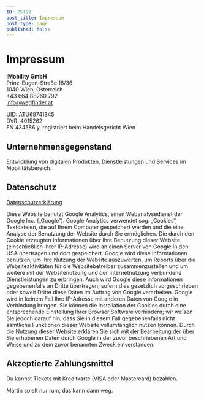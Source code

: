 ```yaml
---
ID: 25192
post_title: Impressum
post_type: page
published: false
---
```

<h1>Impressum</h1>

<strong>iMobility GmbH</strong><br>
Prinz-Eugen-Straße 18/36<br>
1040 Wien, Österreich<br>
+43 664 88260 792<br>
info@wegfinder.at

UID: ATU69741345<br>
DVR: 4015262<br>
FN 434586 y, registriert beim Handelsgericht Wien


<h2>Unternehmensgegenstand</h2>

Entwicklung von digitalen Produkten, Dienstleistungen und Services im Mobilitätsbereich.


<h2>Datenschutz</h2>

<a href="https://wegfinder.at/datenschutz">Datenschutzerklärung</a>

Diese Website benutzt Google Analytics, einen Webanalysedienst der Google Inc. („Google“). Google Analytics verwendet sog. „Cookies“, Textdateien, die auf Ihrem Computer gespeichert werden und die eine Analyse der Benutzung der Website durch Sie ermöglichen. Die durch den Cookie erzeugten Informationen über Ihre Benutzung dieser Website (einschließlich Ihrer IP-Adresse) wird an einen Server von Google in den USA übertragen und dort gespeichert. Google wird diese Informationen benutzen, um Ihre Nutzung der Website auszuwerten, um Reports über die Websiteaktivitäten für die Websitebetreiber zusammenzustellen und um weitere mit der Websitenutzung und der Internetnutzung verbundene Dienstleistungen zu erbringen. Auch wird Google diese Informationen gegebenenfalls an Dritte übertragen, sofern dies gesetzlich vorgeschrieben oder soweit Dritte diese Daten im Auftrag von Google verarbeiten. Google wird in keinem Fall Ihre IP-Adresse mit anderen Daten von Google in Verbindung bringen. Sie können die Installation der Cookies durch eine entsprechende Einstellung Ihrer Browser Software verhindern; wir weisen Sie jedoch darauf hin, dass Sie in diesem Fall gegebenenfalls nicht sämtliche Funktionen dieser Website vollumfänglich nutzen können. Durch die Nutzung dieser Website erklären Sie sich mit der Bearbeitung der über Sie erhobenen Daten durch Google in der zuvor beschriebenen Art und Weise und zu dem zuvor benannten Zweck einverstanden.


<h2>Akzeptierte Zahlungsmittel</h2>

Du kannst Tickets mit Kreditkarte (VISA oder Mastercard) bezahlen.

Martin spielt nur rum, das kann dann weg.

